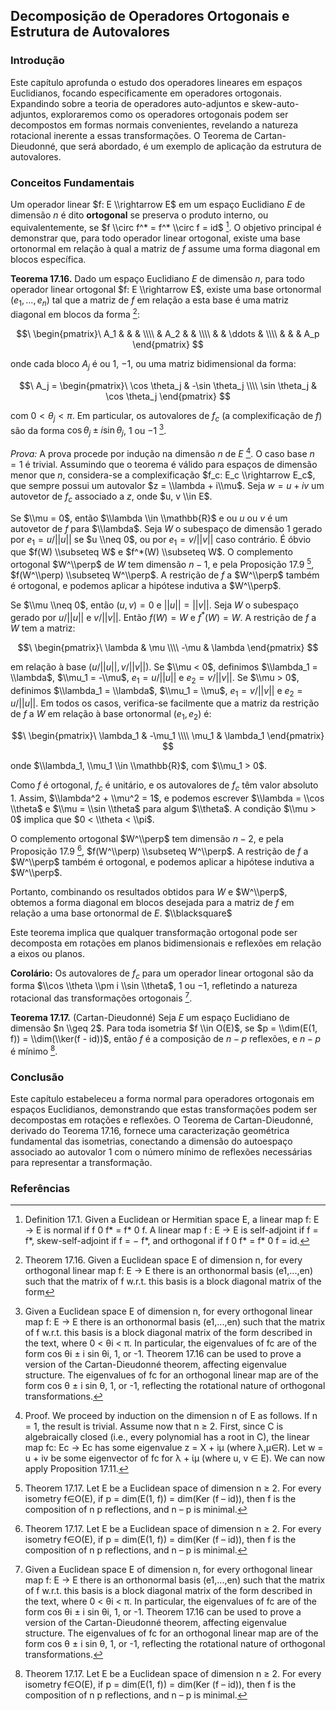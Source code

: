 ## Decomposição de Operadores Ortogonais e Estrutura de Autovalores

### Introdução
Este capítulo aprofunda o estudo dos operadores lineares em espaços Euclidianos, focando especificamente em operadores ortogonais. Expandindo sobre a teoria de operadores auto-adjuntos e skew-auto-adjuntos, exploraremos como os operadores ortogonais podem ser decompostos em formas normais convenientes, revelando a natureza rotacional inerente a essas transformações. O Teorema de Cartan-Dieudonné, que será abordado, é um exemplo de aplicação da estrutura de autovalores.

### Conceitos Fundamentais
Um operador linear $f: E \\rightarrow E$ em um espaço Euclidiano $E$ de dimensão $n$ é dito **ortogonal** se preserva o produto interno, ou equivalentemente, se $f \\circ f^* = f^* \\circ f = id$ [^2]. O objetivo principal é demonstrar que, para todo operador linear ortogonal, existe uma base ortonormal em relação à qual a matriz de $f$ assume uma forma diagonal em blocos específica.

**Teorema 17.16.** Dado um espaço Euclidiano $E$ de dimensão $n$, para todo operador linear ortogonal $f: E \\rightarrow E$, existe uma base ortonormal $(e_1, ..., e_n)$ tal que a matriz de $f$ em relação a esta base é uma matriz diagonal em blocos da forma [^15]:

$$\
\begin{pmatrix}\
A_1 & & & \\\\
& A_2 & & \\\\
& & \ddots & \\\\
& & & A_p
\end{pmatrix}
$$

onde cada bloco $A_j$ é ou $1$, $-1$, ou uma matriz bidimensional da forma:

$$\
A_j = \begin{pmatrix}\
\cos \theta_j & -\sin \theta_j \\\\
\sin \theta_j & \cos \theta_j
\end{pmatrix}
$$

com $0 < \theta_j < \pi$. Em particular, os autovalores de $f_c$ (a complexificação de $f$) são da forma $\cos \theta_j \pm i \sin \theta_j$, $1$ ou $-1$ [^1].

*Prova:* A prova procede por indução na dimensão $n$ de $E$ [^10]. O caso base $n=1$ é trivial. Assumindo que o teorema é válido para espaços de dimensão menor que $n$, considera-se a complexificação $f_c: E_c \\rightarrow E_c$, que sempre possui um autovalor $z = \\lambda + i\\mu$. Seja $w = u + iv$ um autovetor de $f_c$ associado a $z$, onde $u, v \\in E$.

Se $\\mu = 0$, então $\\lambda \\in \\mathbb{R}$ e ou $u$ ou $v$ é um autovetor de $f$ para $\\lambda$. Seja $W$ o subespaço de dimensão 1 gerado por $e_1 = u/||u||$ se $u \\neq 0$, ou por $e_1 = v/||v||$ caso contrário. É óbvio que $f(W) \\subseteq W$ e $f^*(W) \\subseteq W$. O complemento ortogonal $W^\\perp$ de $W$ tem dimensão $n-1$, e pela Proposição 17.9 [^16], $f(W^\\perp) \\subseteq W^\\perp$. A restrição de $f$ a $W^\\perp$ também é ortogonal, e podemos aplicar a hipótese indutiva a $W^\\perp$.

Se $\\mu \\neq 0$, então $(u, v) = 0$ e $||u|| = ||v||$. Seja $W$ o subespaço gerado por $u/||u||$ e $v/||v||$. Então $f(W) = W$ e $f^*(W) = W$. A restrição de $f$ a $W$ tem a matriz:

$$\
\begin{pmatrix}\
\lambda & \mu \\\\
-\mu & \lambda
\end{pmatrix}
$$

em relação à base $(u/||u||, v/||v||)$. Se $\\mu < 0$, definimos $\\lambda_1 = \\lambda$, $\\mu_1 = -\\mu$, $e_1 = u/||u||$ e $e_2 = v/||v||$. Se $\\mu > 0$, definimos $\\lambda_1 = \\lambda$, $\\mu_1 = \\mu$, $e_1 = v/||v||$ e $e_2 = u/||u||$. Em todos os casos, verifica-se facilmente que a matriz da restrição de $f$ a $W$ em relação à base ortonormal $(e_1, e_2)$ é:

$$\
\begin{pmatrix}\
\lambda_1 & -\mu_1 \\\\
\mu_1 & \lambda_1
\end{pmatrix}
$$

onde $\\lambda_1, \\mu_1 \\in \\mathbb{R}$, com $\\mu_1 > 0$.

Como $f$ é ortogonal, $f_c$ é unitário, e os autovalores de $f_c$ têm valor absoluto 1. Assim, $\\lambda^2 + \\mu^2 = 1$, e podemos escrever $\\lambda = \\cos \\theta$ e $\\mu = \\sin \\theta$ para algum $\\theta$. A condição $\\mu > 0$ implica que $0 < \\theta < \\pi$.

O complemento ortogonal $W^\\perp$ tem dimensão $n-2$, e pela Proposição 17.9 [^16], $f(W^\\perp) \\subseteq W^\\perp$. A restrição de $f$ a $W^\\perp$ também é ortogonal, e podemos aplicar a hipótese indutiva a $W^\\perp$.

Portanto, combinando os resultados obtidos para $W$ e $W^\\perp$, obtemos a forma diagonal em blocos desejada para a matriz de $f$ em relação a uma base ortonormal de $E$. $\\blacksquare$

Este teorema implica que qualquer transformação ortogonal pode ser decomposta em rotações em planos bidimensionais e reflexões em relação a eixos ou planos.

**Corolário:** Os autovalores de $f_c$ para um operador linear ortogonal são da forma $\\cos \\theta \\pm i \\sin \\theta$, $1$ ou $-1$, refletindo a natureza rotacional das transformações ortogonais [^1].

**Teorema 17.17.** (Cartan-Dieudonné) Seja $E$ um espaço Euclidiano de dimensão $n \\geq 2$. Para toda isometria $f \\in O(E)$, se $p = \\dim(E(1, f)) = \\dim(\\ker(f - id))$, então $f$ é a composição de $n-p$ reflexões, e $n-p$ é mínimo [^16].

### Conclusão
Este capítulo estabeleceu a forma normal para operadores ortogonais em espaços Euclidianos, demonstrando que estas transformações podem ser decompostas em rotações e reflexões. O Teorema de Cartan-Dieudonné, derivado do Teorema 17.16, fornece uma caracterização geométrica fundamental das isometrias, conectando a dimensão do autoespaço associado ao autovalor 1 com o número mínimo de reflexões necessárias para representar a transformação.

### Referências
[^1]: Given a Euclidean space E of dimension n, for every orthogonal linear map f: E → E there is an orthonormal basis (e1,...,en) such that the matrix of f w.r.t. this basis is a block diagonal matrix of the form described in the text, where 0 < θi < π. In particular, the eigenvalues of fc are of the form cos θi ± i sin θi, 1, or -1. Theorem 17.16 can be used to prove a version of the Cartan-Dieudonné theorem, affecting eigenvalue structure. The eigenvalues of fc for an orthogonal linear map are of the form cos θ ± i sin θ, 1, or -1, reflecting the rotational nature of orthogonal transformations.
[^2]: Definition 17.1. Given a Euclidean or Hermitian space E, a linear map f: E → E is normal if f 0 f* = f* 0 f. A linear map f : E → E is self-adjoint if f = f*, skew-self-adjoint if f = − f*, and orthogonal if f 0 f* = f* 0 f = id.
[^10]: Proof. We proceed by induction on the dimension n of E as follows. If n = 1, the result is trivial. Assume now that n ≥ 2. First, since C is algebraically closed (i.e., every polynomial has a root in C), the linear map fc: Ec → Ec has some eigenvalue z = X + iμ (where λ,μ∈R). Let w = u + iv be some eigenvector of fc for λ + ίμ (where u, v ∈ E). We can now apply Proposition 17.11.
[^15]: Theorem 17.16. Given a Euclidean space E of dimension n, for every orthogonal linear map f: E → E there is an orthonormal basis (e1,...,en) such that the matrix of f w.r.t. this basis is a block diagonal matrix of the form
[^16]: Theorem 17.17. Let E be a Euclidean space of dimension n ≥ 2. For every isometry f∈O(E), if p = dim(E(1, f)) = dim(Ker (f – id)), then f is the composition of n p reflections, and n – p is minimal.
<!-- END -->